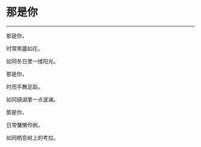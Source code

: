 <!--
 * @Author: 蔡鑫 1058360098@qq.com
 * @Date: 2024-07-19 16:23:47
 * @LastEditors: 蔡鑫 1058360098@qq.com
 * @LastEditTime: 2024-07-19 16:23:56
 * @FilePath: \docsify\docs\articles\poems\p90.md
 * @Description: 这是默认设置,请设置`customMade`, 打开koroFileHeader查看配置 进行设置: https://github.com/OBKoro1/koro1FileHeader/wiki/%E9%85%8D%E7%BD%AE
-->
# 那是你
---

那是你，

时常笑靥如花，

如同冬日里一缕阳光。

那是你，

时而手舞足蹈，

如同镜湖里一点波澜。

那是你，

日常慵懒伶俐，

如同栖息树上的考拉。